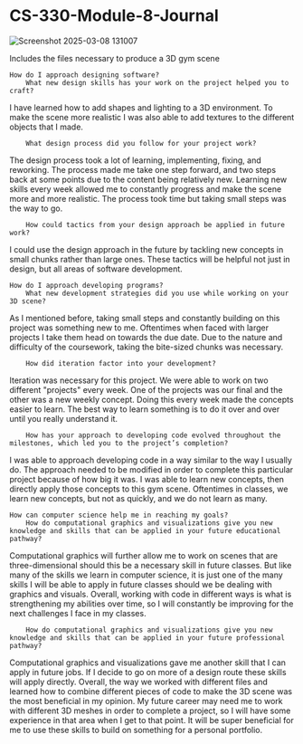 # CS-330-Module-8-Journal

![Screenshot 2025-03-08 131007](https://github.com/user-attachments/assets/8cad46ab-2220-4837-91a7-b2df176bd5cc)



Includes the files necessary to produce a 3D gym scene


    How do I approach designing software?
        What new design skills has your work on the project helped you to craft?
I have learned how to add shapes and lighting to a 3D environment. To make the scene more realistic I was also able to add textures to the different objects that I made. 
        
        What design process did you follow for your project work?
The design process took a lot of learning, implementing, fixing, and reworking. The process made me take one step forward, and two steps back at some points due to the content being relatively new. Learning new skills every week allowed me to constantly progress and make the scene more and more realistic. The process took time but taking small steps was the way to go.
        
        How could tactics from your design approach be applied in future work?
I could use the design approach in the future by tackling new concepts in small chunks rather than large ones. These tactics will be helpful not just in design, but all areas of software development. 

        
    How do I approach developing programs?
        What new development strategies did you use while working on your 3D scene?
As I mentioned before, taking small steps and constantly building on this project was something new to me. Oftentimes when faced with larger projects I take them head on towards the due date. Due to the nature and difficulty of the coursework, taking the bite-sized chunks was necessary.
        
        How did iteration factor into your development?
Iteration was necessary for this project. We were able to work on two different "projects" every week. One of the projects was our final and the other was a new weekly concept. Doing this every week made the concepts easier to learn. The best way to learn something is to do it over and over until you really understand it.
        
        How has your approach to developing code evolved throughout the milestones, which led you to the project’s completion?
I was able to approach developing code in a way similar to the way I usually do. The approach needed to be modified in order to complete this particular project because of how big it was. I was able to learn new concepts, then directly apply those concepts to this gym scene. Oftentimes in classes, we learn new concepts, but not as quickly, and we do not learn as many. 

        
    How can computer science help me in reaching my goals?
        How do computational graphics and visualizations give you new knowledge and skills that can be applied in your future educational pathway?
Computational graphics will further allow me to work on scenes that are three-dimensional should this be a necessary skill in future classes. But like many of the skills we learn in computer science, it is just one of the many skills I will be able to apply in future classes should we be dealing with graphics and visuals. Overall, working with code in different ways is what is strengthening my abilities over time, so I will constantly be improving for the next challenges I face in my classes.
        
        How do computational graphics and visualizations give you new knowledge and skills that can be applied in your future professional pathway?

Computational graphics and visualizations gave me another skill that I can apply in future jobs. If I decide to go on more of a design route these skills will apply directly. Overall, the way we worked with different files and learned how to combine different pieces of code to make the 3D scene was the most beneficial in my opinion. My future career may need me to work with different 3D meshes in order to complete a project, so I will have some experience in that area when I get to that point. It will be super beneficial for me to use these skills to build on something for a personal portfolio.

